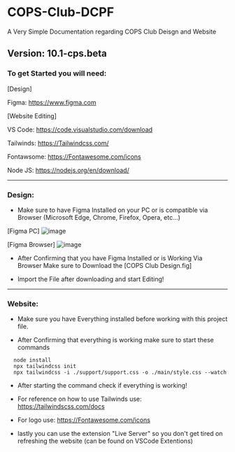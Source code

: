 # COPS-Club-DCPF
A Very Simple Documentation regarding COPS Club Deisgn and Website

Version: 10.1-cps.beta
--------------------------------------------------------------------
### To get Started you will need:
[Design]

Figma: https://www.figma.com

[Website Editing]

VS Code: https://code.visualstudio.com/download

Tailwinds: https://Tailwindcss.com/

Fontawsome: https://Fontawesome.com/icons

Node JS: https://nodejs.org/en/download/

--------------------------------------------------------------------
### Design:

- Make sure to have Figma Installed on your PC or is compatible via Browser (Microsoft Edge, Chrome, Firefox, Opera, etc...)

[Figma PC]
![image](https://user-images.githubusercontent.com/51787264/188802257-74647eb8-6e68-4df5-939c-432a7d252e23.png)

[Figma Browser]
![image](https://user-images.githubusercontent.com/51787264/188802686-8ce0c981-cc56-45f4-b286-ad4c4fa9c0bd.png)


- After Confirming that you have Figma Installed or is Working Via Browser Make sure to Download the [COPS Club Design.fig]

- Import the File after downloading and start Editing!

---------------------------------------------------------------------
### Website:

- Make sure you have Everything installed before working with this project file.

- After Confirming that everything is working make sure to start these commands

```
  node install
  npx tailwindcss init
  npx tailwindcss -i ./support/support.css -o ./main/style.css --watch
```
- After starting the command check if everything is working!

- For reference on how to use Tailwinds use: https://tailwindscss.com/docs

- For logo use: https://Fontawesome.com/icons

- lastly you can use the extension "Live Server" so you don't get tired on refreshing the website (can be found on VSCode Extentions)
